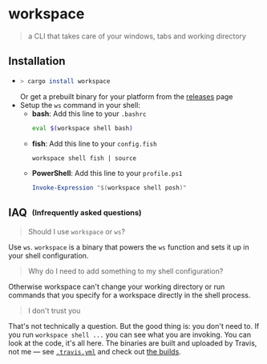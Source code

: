 # workspace
> a CLI that takes care of your windows, tabs and working directory

## Installation

- ```bash
  > cargo install workspace
  ```
  Or get a prebuilt binary for your platform from the [releases](https://github.com/matthias-t/workspace/releases) page
- Setup the `ws` command in your shell:
  - **bash**: Add this line to your `.bashrc`
    ```bash
    eval $(workspace shell bash)
    ```
  - **fish**: Add this line to your `config.fish`
    ```fish
    workspace shell fish | source
    ```
  - **PowerShell**: Add this line to your `profile.ps1`
    ```powershell
    Invoke-Expression "$(workspace shell posh)"
    ```
  
## IAQ &nbsp;<sub><sup>(Infrequently asked questions)</sup></sub>

> Should I use `workspace` or `ws`?

Use `ws`. `workspace` is a binary that powers the `ws` function and sets it up in your shell configuration.

> Why do I need to add something to my shell configuration?

Otherwise workspace can't change your working directory or run commands that you specify for a workspace directly in the shell process.

> I don't trust you

That's not technically a question. But the good thing is: you don't need to. If you run `workspace shell ...` you can see what you are invoking. You can look at the code, it's all here. The binaries are built and uploaded by Travis, not me — 
see [`.travis.yml`](https://github.com/matthias-t/workspace/blob/master/.travis.yml) and check out 
[the builds](https://travis-ci.com/matthias-t/workspace).
